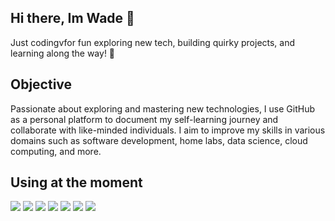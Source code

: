 ## Hi there, Im Wade 👋

Just codingvfor fun exploring new tech, building quirky projects, and learning along the way! 🚀

## Objective

Passionate about exploring and mastering new technologies, I use GitHub as a personal platform to document my self-learning journey and collaborate with like-minded individuals. I aim to improve my skills in various domains such as software development, home labs, data science, cloud computing, and more.

## Using at the moment 

<div>
  
  <image src= "https://github.com/user-attachments/assets/7ff91e75-7012-4cc9-9035-f36846b028f2" />
  <image src= "https://github.com/user-attachments/assets/a81e993d-f7f5-4a74-874d-9d44d1d56243" />
  <image src= "https://github.com/user-attachments/assets/63703259-227c-41d8-a92e-a4dddc2f7eda" />
  <image src= "https://github.com/user-attachments/assets/47f8a020-7e9f-4e8c-98b9-973b1a42f855" />  
  <image src= "https://github.com/user-attachments/assets/17b87843-19e6-40c8-bffb-0afbd1b7a079" />
  <image src= "https://github.com/user-attachments/assets/ffe66586-4a8a-45b9-b019-00148e85cc42" />
  <image src= "https://github.com/user-attachments/assets/bff19204-2015-4e36-bf28-09aff4873e86" />

</div>
